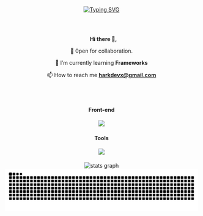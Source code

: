 <div align="center">
<a href="https://git.io/typing-svg"><img src="https://readme-typing-svg.demolab.com?font=Pixelify+Sans&weight=500&size=25&duration=4000&pause=500&color=02DCBD&center=true&random=false&width=600&height=300&lines=Hi%2C+I'm+Hark;A+Computer+Science+student+from+the+Philippines." alt="Typing SVG" /></a>
 <h2></h2>
</div>

<div align="center">
   <br clear="both">
 
 **&nbsp;&nbsp;&nbsp;Hi there 👋,**

 
  👯 0pen for collaboration.
  
 🌱 I’m currently learning **Frameworks**
 
 📫 How to reach me **harkdevx@gmail.com**


</div>









<div align="center">
 
<br clear="both">
 <br clear="both">

 #### Front-end

 <img src="https://skillicons.dev/icons?i=js,html,css,tailwind" height="50" />
 
<div align="center">

 #### Tools

 <img src="https://skillicons.dev/icons?i=github,git,vscode,npm" height="50" />

<div align="center">
</div>





<div align="center">
<br clear="both">

 <img src="https://github-readme-stats.vercel.app/api?username=arking-xx&hide_title=false&hide_rank=false&show_icons=true&include_all_commits=true&count_private=true&disable_animations=false&theme=cobalt&locale=en&hide_border=true" height="150" alt="stats graph"  />

<img src="https://raw.githubusercontent.com/arking-xx/arking-xx/output/snake.svg" alt="Snake animation" />

<div align="center">
